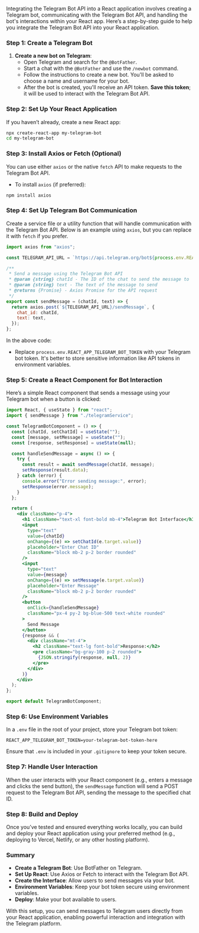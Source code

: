 Integrating the Telegram Bot API into a React application involves creating a Telegram bot, communicating with the Telegram Bot API, and handling the bot's interactions within your React app. Here’s a step-by-step guide to help you integrate the Telegram Bot API into your React application.

### Step 1: Create a Telegram Bot

1. **Create a new bot on Telegram**:
   - Open Telegram and search for the `@BotFather`.
   - Start a chat with the `@BotFather` and use the `/newbot` command.
   - Follow the instructions to create a new bot. You'll be asked to choose a name and username for your bot.
   - After the bot is created, you'll receive an API token. **Save this token**; it will be used to interact with the Telegram Bot API.

### Step 2: Set Up Your React Application

If you haven’t already, create a new React app:

```bash
npx create-react-app my-telegram-bot
cd my-telegram-bot
```

### Step 3: Install Axios or Fetch (Optional)

You can use either `axios` or the native `fetch` API to make requests to the Telegram Bot API.

- To install `axios` (if preferred):

```bash
npm install axios
```

### Step 4: Set Up Telegram Bot Communication

Create a service file or a utility function that will handle communication with the Telegram Bot API. Below is an example using `axios`, but you can replace it with `fetch` if you prefer.

```javascript
import axios from "axios";

const TELEGRAM_API_URL = `https://api.telegram.org/bot${process.env.REACT_APP_TELEGRAM_BOT_TOKEN}`;

/**
 * Send a message using the Telegram Bot API
 * @param {string} chatId - The ID of the chat to send the message to
 * @param {string} text - The text of the message to send
 * @returns {Promise} - Axios Promise for the API request
 */
export const sendMessage = (chatId, text) => {
  return axios.post(`${TELEGRAM_API_URL}/sendMessage`, {
    chat_id: chatId,
    text: text,
  });
};
```

In the above code:

- Replace `process.env.REACT_APP_TELEGRAM_BOT_TOKEN` with your Telegram bot token. It's better to store sensitive information like API tokens in environment variables.

### Step 5: Create a React Component for Bot Interaction

Here’s a simple React component that sends a message using your Telegram bot when a button is clicked:

```jsx
import React, { useState } from "react";
import { sendMessage } from "./telegramService";

const TelegramBotComponent = () => {
  const [chatId, setChatId] = useState("");
  const [message, setMessage] = useState("");
  const [response, setResponse] = useState(null);

  const handleSendMessage = async () => {
    try {
      const result = await sendMessage(chatId, message);
      setResponse(result.data);
    } catch (error) {
      console.error("Error sending message:", error);
      setResponse(error.message);
    }
  };

  return (
    <div className="p-4">
      <h1 className="text-xl font-bold mb-4">Telegram Bot Interface</h1>
      <input
        type="text"
        value={chatId}
        onChange={(e) => setChatId(e.target.value)}
        placeholder="Enter Chat ID"
        className="block mb-2 p-2 border rounded"
      />
      <input
        type="text"
        value={message}
        onChange={(e) => setMessage(e.target.value)}
        placeholder="Enter Message"
        className="block mb-2 p-2 border rounded"
      />
      <button
        onClick={handleSendMessage}
        className="px-4 py-2 bg-blue-500 text-white rounded"
      >
        Send Message
      </button>
      {response && (
        <div className="mt-4">
          <h2 className="text-lg font-bold">Response:</h2>
          <pre className="bg-gray-100 p-2 rounded">
            {JSON.stringify(response, null, 2)}
          </pre>
        </div>
      )}
    </div>
  );
};

export default TelegramBotComponent;
```

### Step 6: Use Environment Variables

In a `.env` file in the root of your project, store your Telegram bot token:

```plaintext
REACT_APP_TELEGRAM_BOT_TOKEN=your-telegram-bot-token-here
```

Ensure that `.env` is included in your `.gitignore` to keep your token secure.

### Step 7: Handle User Interaction

When the user interacts with your React component (e.g., enters a message and clicks the send button), the `sendMessage` function will send a POST request to the Telegram Bot API, sending the message to the specified chat ID.

### Step 8: Build and Deploy

Once you’ve tested and ensured everything works locally, you can build and deploy your React application using your preferred method (e.g., deploying to Vercel, Netlify, or any other hosting platform).

### Summary

- **Create a Telegram Bot**: Use BotFather on Telegram.
- **Set Up React**: Use Axios or Fetch to interact with the Telegram Bot API.
- **Create the Interface**: Allow users to send messages via your bot.
- **Environment Variables**: Keep your bot token secure using environment variables.
- **Deploy**: Make your bot available to users.

With this setup, you can send messages to Telegram users directly from your React application, enabling powerful interaction and integration with the Telegram platform.
